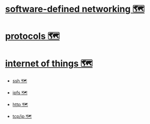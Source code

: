 

# [software-defined networking 🗺️](https://my.mindnode.com/7zQmJgzwiJusj356NbqrERGDJkX3bRSLJH65tp35)


# [protocols 🗺️](https://my.mindnode.com/6fjPX63yK7dpB6Vs2uxjzqvZ8xBw2ymoDuq48wPC)


# [internet of things 🗺️](https://my.mindnode.com/paZEegpBdjystmyVhqfqX7PoPquz1AEWY4JvQkSk)


- [ssh 🗺️](https://my.mindnode.com/4TdQ9XwhpRja4c9Nz7XvCSL1k3UsHFs8U2fxjfwd)


- [ipfs 🗺️](https://my.mindnode.com/Hsex87wcsZbzbwMNzbaJFsBPFJycLymJqA7sotvg)


- [http 🗺️](https://my.mindnode.com/t1dtQBegP9uwBMKgxszHeHhYRT8EzDvbxy9Zbstw)


- [tcp/ip 🗺️](https://my.mindnode.com/7x13t91XF4nd3UVkyVs1uBNtTSSy8BCzNDg3wuxL)

